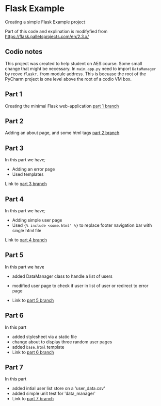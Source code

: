 # Flask Example
Creating a simple Flask Example project

Part of this code and explination is modifyfied from https://flask.palletsprojects.com/en/2.3.x/

## Codio notes
This project was created to help student on AES course. Some small change that might be necessary. In `main_app.py` need
to import `DataManager` by reove `flaskr.` from module address. This is becuase the root of the PyCharm project is one level above the root of a 
codio VM box.

## Part 1
Creating the minimal Flask web-application [part 1 branch](https://github.com/stealthness/flask-example/tree/part1-minimal-application)

## Part 2
Adding an about page, and some html tags [part 2 branch](https://github.com/stealthness/flask-example/tree/part2-minimal-application)

## Part 3
In this part we have;
- Adding an error page
- Used templates 

Link to [part 3 branch](https://github.com/stealthness/flask-example/tree/part3-basic-template-application)

## Part 4
In this part we have;
- Adding simple user page
- Used `{% include <some.html' %}` to replace footer navigation bar with single html file

Link to [part 4 branch](https://github.com/stealthness/flask-example/tree/part4-basic-template-application)

## Part 5
In this part we have
- added DataManager class to handle a list of users
- modified user page to check if user in list of user or redirect to error page

- Link to [part 5 branch](https://github.com/stealthness/flask-example/tree/part5-basic-template-application)

## Part 6
In this part 
- added stylesheet via a static file
- change about to display three random user pages
- added `base.html` template
- Link to [part 6 branch](https://github.com/stealthness/flask-example/tree/part6-using-base-template-application)

## Part 7
In this part
- added intial user list store on a 'user_data.csv'
- added simple unit test for 'data_manager'
- Link to [part 7 branch](https://github.com/stealthness/flask-example/tree/part7-adding-csv-application)
